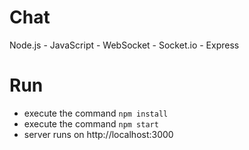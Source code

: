 # Chat
Node.js - JavaScript - WebSocket - Socket.io - Express

# Run
- execute the command `npm install`
- execute the command `npm start`
- server runs on http://localhost:3000
